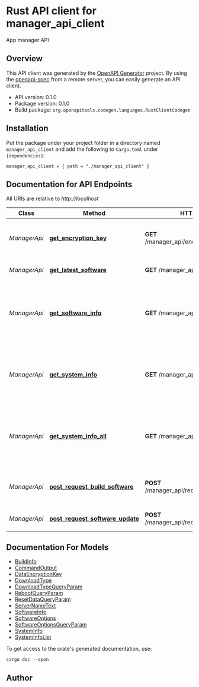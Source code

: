 # Rust API client for manager_api_client

App manager API


## Overview

This API client was generated by the [OpenAPI Generator](https://openapi-generator.tech) project.  By using the [openapi-spec](https://openapis.org) from a remote server, you can easily generate an API client.

- API version: 0.1.0
- Package version: 0.1.0
- Build package: `org.openapitools.codegen.languages.RustClientCodegen`

## Installation

Put the package under your project folder in a directory named `manager_api_client` and add the following to `Cargo.toml` under `[dependencies]`:

```
manager_api_client = { path = "./manager_api_client" }
```

## Documentation for API Endpoints

All URIs are relative to *http://localhost*

Class | Method | HTTP request | Description
------------ | ------------- | ------------- | -------------
*ManagerApi* | [**get_encryption_key**](docs/ManagerApi.md#get_encryption_key) | **GET** /manager_api/encryption_key/{server} | Get encryption key for some server
*ManagerApi* | [**get_latest_software**](docs/ManagerApi.md#get_latest_software) | **GET** /manager_api/latest_software | Download latest software.
*ManagerApi* | [**get_software_info**](docs/ManagerApi.md#get_software_info) | **GET** /manager_api/software_info | Get current software info about currently installed backend and manager.
*ManagerApi* | [**get_system_info**](docs/ManagerApi.md#get_system_info) | **GET** /manager_api/system_info | Get system info about current operating system, hardware and software.
*ManagerApi* | [**get_system_info_all**](docs/ManagerApi.md#get_system_info_all) | **GET** /manager_api/system_info_all | Get system info about current operating system, hardware and software.
*ManagerApi* | [**post_request_build_software**](docs/ManagerApi.md#post_request_build_software) | **POST** /manager_api/request_build_software | Request building the latest software from git.
*ManagerApi* | [**post_request_software_update**](docs/ManagerApi.md#post_request_software_update) | **POST** /manager_api/request_software_update | Request software update.


## Documentation For Models

 - [BuildInfo](docs/BuildInfo.md)
 - [CommandOutput](docs/CommandOutput.md)
 - [DataEncryptionKey](docs/DataEncryptionKey.md)
 - [DownloadType](docs/DownloadType.md)
 - [DownloadTypeQueryParam](docs/DownloadTypeQueryParam.md)
 - [RebootQueryParam](docs/RebootQueryParam.md)
 - [ResetDataQueryParam](docs/ResetDataQueryParam.md)
 - [ServerNameText](docs/ServerNameText.md)
 - [SoftwareInfo](docs/SoftwareInfo.md)
 - [SoftwareOptions](docs/SoftwareOptions.md)
 - [SoftwareOptionsQueryParam](docs/SoftwareOptionsQueryParam.md)
 - [SystemInfo](docs/SystemInfo.md)
 - [SystemInfoList](docs/SystemInfoList.md)


To get access to the crate's generated documentation, use:

```
cargo doc --open
```

## Author



